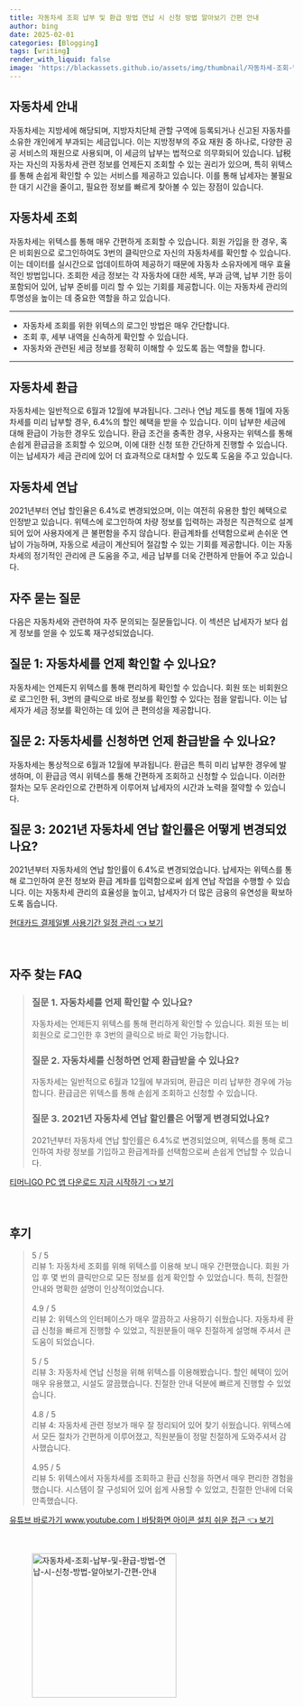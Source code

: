```yaml
---
title: 자동차세 조회 납부 및 환급 방법 연납 시 신청 방법 알아보기 간편 안내
author: bing
date: 2025-02-01
categories: [Blogging]
tags: [writing]
render_with_liquid: false
image: 'https://blackassets.github.io/assets/img/thumbnail/자동차세-조회-납부-및-환급-방법-연납-시-신청-방법-알아보기-간편-안내.webp'
---
```



<h2 id='자동차세_안내'>자동차세 안내</h2>

<p>자동차세는 지방세에 해당되며, 지방자치단체 관할 구역에 등록되거나 신고된 자동차를 소유한 개인에게 부과되는 세금입니다. 이는 지방정부의 주요 재원 중 하나로, 다양한 공공 서비스의 재원으로 사용되며, 이 세금의 납부는 법적으로 의무화되어 있습니다. 납税자는 자신의 자동차세 관련 정보를 언제든지 조회할 수 있는 권리가 있으며, 특히 위텍스를 통해 손쉽게 확인할 수 있는 서비스를 제공하고 있습니다. 이를 통해 납세자는 불필요한 대기 시간을 줄이고, 필요한 정보를 빠르게 찾아볼 수 있는 장점이 있습니다.</p>

<h2 id='자동차세_조회'>자동차세 조회</h2>

<p>자동차세는 위텍스를 통해 매우 간편하게 조회할 수 있습니다. 회원 가입을 한 경우, 혹은 비회원으로 로그인하여도 3번의 클릭만으로 자신의 자동차세를 확인할 수 있습니다. 이는 데이터를 실시간으로 업데이트하여 제공하기 때문에 자동차 소유자에게 매우 효율적인 방법입니다. 조회한 세금 정보는 각 자동차에 대한 세목, 부과 금액, 납부 기한 등이 포함되어 있어, 납부 준비를 미리 할 수 있는 기회를 제공합니다. 이는 자동차세 관리의 투명성을 높이는 데 중요한 역할을 하고 있습니다.</p>

<hr />

<ul>
    <li>자동차세 조회를 위한 위텍스의 로그인 방법은 매우 간단합니다.</li>
    <li>조회 후, 세부 내역을 신속하게 확인할 수 있습니다.</li>
    <li>자동차와 관련된 세금 정보를 정확히 이해할 수 있도록 돕는 역할을 합니다.</li>
</ul>

<hr />

<h2 id='자동차세_환급'>자동차세 환급</h2>

<p>자동차세는 일반적으로 6월과 12월에 부과됩니다. 그러나 연납 제도를 통해 1월에 자동차세를 미리 납부할 경우, 6.4%의 할인 혜택을 받을 수 있습니다. 이미 납부한 세금에 대해 환급이 가능한 경우도 있습니다. 환급 조건을 충족한 경우, 사용자는 위텍스를 통해 손쉽게 환급금을 조회할 수 있으며, 이에 대한 신청 또한 간단하게 진행할 수 있습니다. 이는 납세자가 세금 관리에 있어 더 효과적으로 대처할 수 있도록 도움을 주고 있습니다.</p>

<h2 id='자동차세_연납'>자동차세 연납</h2>

<p>2021년부터 연납 할인율은 6.4%로 변경되었으며, 이는 여전히 유용한 할인 혜택으로 인정받고 있습니다. 위텍스에 로그인하여 차량 정보를 입력하는 과정은 직관적으로 설계되어 있어 사용자에게 큰 불편함을 주지 않습니다. 환급계좌를 선택함으로써 손쉬운 연납이 가능하며, 자동으로 세금이 계산되어 절감할 수 있는 기회를 제공합니다. 이는 자동차세의 정기적인 관리에 큰 도움을 주고, 세금 납부를 더욱 간편하게 만들어 주고 있습니다.</p>

<h2 id='자주_묻는_질문'>자주 묻는 질문</h2>

<p>다음은 자동차세와 관련하여 자주 문의되는 질문들입니다. 이 섹션은 납세자가 보다 쉽게 정보를 얻을 수 있도록 재구성되었습니다.</p>

<h2 id='질문_1'>질문 1: 자동차세를 언제 확인할 수 있나요?</h2>

<p>자동차세는 언제든지 위텍스를 통해 편리하게 확인할 수 있습니다. 회원 또는 비회원으로 로그인한 뒤, 3번의 클릭으로 바로 정보를 확인할 수 있다는 점을 알립니다. 이는 납세자가 세금 정보를 확인하는 데 있어 큰 편의성을 제공합니다.</p>

<h2 id='질문_2'>질문 2: 자동차세를 신청하면 언제 환급받을 수 있나요?</h2>

<p>자동차세는 통상적으로 6월과 12월에 부과됩니다. 환급은 특히 미리 납부한 경우에 발생하며, 이 환급금 역시 위텍스를 통해 간편하게 조회하고 신청할 수 있습니다. 이러한 절차는 모두 온라인으로 간편하게 이루어져 납세자의 시간과 노력을 절약할 수 있습니다.</p>

<h2 id='질문_3'>질문 3: 2021년 자동차세 연납 할인률은 어떻게 변경되었나요?</h2>

<p>2021년부터 자동차세의 연납 할인률이 6.4%로 변경되었습니다. 납세자는 위텍스를 통해 로그인하여 운전 정보와 환급 계좌를 입력함으로써 쉽게 연납 작업을 수행할 수 있습니다. 이는 자동차세 관리의 효율성을 높이고, 납세자가 더 많은 금융의 유연성을 확보하도록 돕습니다.</p>


<p><a class="click-button" title="현대카드 결제일별 사용기간 일정 관리" href="https://blackassets.github.io/posts/%ED%98%84%EB%8C%80%EC%B9%B4%EB%93%9C-%EA%B2%B0%EC%A0%9C%EC%9D%BC%EB%B3%84-%EC%82%AC%EC%9A%A9%EA%B8%B0%EA%B0%84-%EC%9D%BC%EC%A0%95-%EA%B4%80%EB%A6%AC/" rel="dofollow">현대카드 결제일별 사용기간 일정 관리 👈 보기</a></p><br>
<h2 id='자주_찾는_FAQ'>자주 찾는 FAQ</h2>
<div itemscope="" itemtype="https://schema.org/FAQPage"> 
<blockquote> 
<div itemscope="" itemprop="mainEntity" itemtype="https://schema.org/Question"> 
<h3 itemprop="name">질문 1. 자동차세를 언제 확인할 수 있나요?</h3> 
<div itemscope="" itemprop="acceptedAnswer" itemtype="https://schema.org/Answer"> 
<span itemprop="text"> 
<p>자동차세는 언제든지 위텍스를 통해 편리하게 확인할 수 있습니다. 회원 또는 비회원으로 로그인한 후 3번의 클릭으로 바로 확인 가능합니다.</p> 
</span> 
</div> 
</div> 
<div itemscope="" itemprop="mainEntity" itemtype="https://schema.org/Question"> 
<h3 itemprop="name">질문 2. 자동차세를 신청하면 언제 환급받을 수 있나요?</h3> 
<div itemscope="" itemprop="acceptedAnswer" itemtype="https://schema.org/Answer"> 
<span itemprop="text"> 
<p>자동차세는 일반적으로 6월과 12월에 부과되며, 환급은 미리 납부한 경우에 가능합니다. 환급금은 위텍스를 통해 손쉽게 조회하고 신청할 수 있습니다.</p> 
</span> 
</div> 
</div> 
<div itemscope="" itemprop="mainEntity" itemtype="https://schema.org/Question"> 
<h3 itemprop="name">질문 3. 2021년 자동차세 연납 할인률은 어떻게 변경되었나요?</h3> 
<div itemscope="" itemprop="acceptedAnswer" itemtype="https://schema.org/Answer"> 
<span itemprop="text"> 
<p>2021년부터 자동차세 연납 할인률은 6.4%로 변경되었으며, 위텍스를 통해 로그인하여 차량 정보를 기입하고 환급계좌를 선택함으로써 손쉽게 연납할 수 있습니다.</p> 
</span> 
</div> 
</div> 
</blockquote> 
</div>
<p><a class="click-button" title="티머니GO PC 앱 다운로드 지금 시작하기" href="https://blackassets.github.io/posts/%ED%8B%B0%EB%A8%B8%EB%8B%88GO-PC-%EC%95%B1-%EB%8B%A4%EC%9A%B4%EB%A1%9C%EB%93%9C-%EC%A7%80%EA%B8%88-%EC%8B%9C%EC%9E%91%ED%95%98%EA%B8%B0/" rel="dofollow">티머니GO PC 앱 다운로드 지금 시작하기 👈 보기</a></p><br>
<h2 id='후기'>후기</h2>
<div itemscope itemtype="https://schema.org/Product">
  <blockquote>
  <div itemprop="review" itemscope itemtype="https://schema.org/Review">
      <div itemprop="reviewRating" itemscope itemtype="https://schema.org/Rating"> <span itemprop="ratingValue">5</span> / <span itemprop="bestRating">5</span> </div>
      <span itemprop="reviewBody">리뷰 1: 자동차세 조회를 위해 위텍스를 이용해 보니 매우 간편했습니다. 회원 가입 후 몇 번의 클릭만으로 모든 정보를 쉽게 확인할 수 있었습니다. 특히, 친절한 안내와 명확한 설명이 인상적이었습니다.</span>
  </div>
  <br>
  <div itemprop="review" itemscope itemtype="https://schema.org/Review">
      <div itemprop="reviewRating" itemscope itemtype="https://schema.org/Rating"> <span itemprop="ratingValue">4.9</span> / <span itemprop="bestRating">5</span> </div>
      <span itemprop="reviewBody">리뷰 2: 위텍스의 인터페이스가 매우 깔끔하고 사용하기 쉬웠습니다. 자동차세 환급 신청을 빠르게 진행할 수 있었고, 직원분들이 매우 친절하게 설명해 주셔서 큰 도움이 되었습니다.</span>
  </div>
  <br>
  <div itemprop="review" itemscope itemtype="https://schema.org/Review">
      <div itemprop="reviewRating" itemscope itemtype="https://schema.org/Rating"> <span itemprop="ratingValue">5</span> / <span itemprop="bestRating">5</span> </div>
      <span itemprop="reviewBody">리뷰 3: 자동차세 연납 신청을 위해 위텍스를 이용해봤습니다. 할인 혜택이 있어 매우 유용했고, 시설도 깔끔했습니다. 친절한 안내 덕분에 빠르게 진행할 수 있었습니다.</span>
  </div>
  <br>
  <div itemprop="review" itemscope itemtype="https://schema.org/Review">
      <div itemprop="reviewRating" itemscope itemtype="https://schema.org/Rating"> <span itemprop="ratingValue">4.8</span> / <span itemprop="bestRating">5</span> </div>
      <span itemprop="reviewBody">리뷰 4: 자동차세 관련 정보가 매우 잘 정리되어 있어 찾기 쉬웠습니다. 위텍스에서 모든 절차가 간편하게 이루어졌고, 직원분들이 정말 친절하게 도와주셔서 감사했습니다.</span>
  </div>
  <br>
  <div itemprop="review" itemscope itemtype="https://schema.org/Review">
      <div itemprop="reviewRating" itemscope itemtype="https://schema.org/Rating"> <span itemprop="ratingValue">4.95</span> / <span itemprop="bestRating">5</span> </div>
      <span itemprop="reviewBody">리뷰 5: 위텍스에서 자동차세를 조회하고 환급 신청을 하면서 매우 편리한 경험을 했습니다. 시스템이 잘 구성되어 있어 쉽게 사용할 수 있었고, 친절한 안내에 더욱 만족했습니다.</span>
  </div>
  </blockquote>
</div>
<p><a class="click-button" title="유튜브 바로가기 www.youtube.comㅣ바탕화면 아이콘 설치 쉬운 접근" href="https://blackassets.github.io/posts/%EC%9C%A0%ED%8A%9C%EB%B8%8C-%EB%B0%94%EB%A1%9C%EA%B0%80%EA%B8%B0-www.youtube.com%E3%85%A3%EB%B0%94%ED%83%95%ED%99%94%EB%A9%B4-%EC%95%84%EC%9D%B4%EC%BD%98-%EC%84%A4%EC%B9%98-%EC%89%AC%EC%9A%B4-%EC%A0%91%EA%B7%BC/" rel="dofollow">유튜브 바로가기 www.youtube.comㅣ바탕화면 아이콘 설치 쉬운 접근 👈 보기</a></p><br>
<figure class="image"><img src="https://blackassets.github.io/assets/img/thumbnail/자동차세-조회-납부-및-환급-방법-연납-시-신청-방법-알아보기-간편-안내.webp" alt="자동차세-조회-납부-및-환급-방법-연납-시-신청-방법-알아보기-간편-안내" width="256" height="256"></figure>